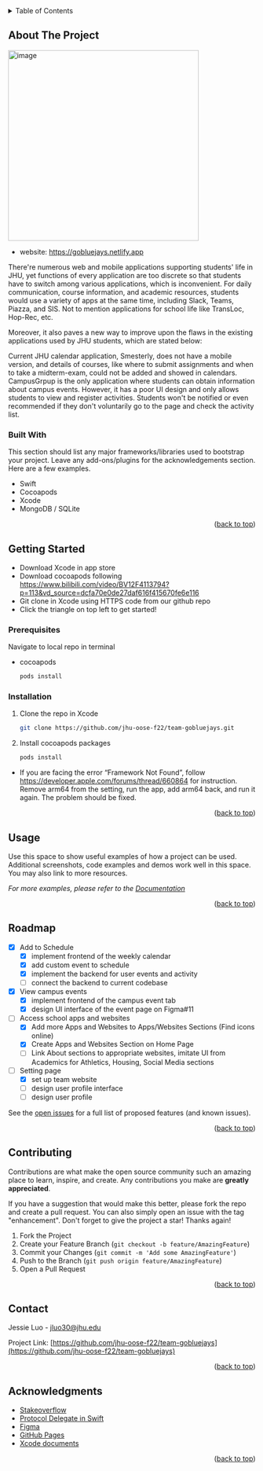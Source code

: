 <!-- TABLE OF CONTENTS -->
<details>
  <summary>Table of Contents</summary>
  <ol>
    <li>
      <a href="#about-the-project">About The Project</a>
      <ul>
        <li><a href="#built-with">Built With</a></li>
      </ul>
    </li>
    <li>
      <a href="#getting-started">Getting Started</a>
      <ul>
        <li><a href="#prerequisites">Prerequisites</a></li>
        <li><a href="#installation">Installation</a></li>
      </ul>
    </li>
    <li><a href="#usage">Usage</a></li>
    <li><a href="#roadmap">Roadmap</a></li>
    <li><a href="#contributing">Contributing</a></li>
    <li><a href="#license">License</a></li>
    <li><a href="#contact">Contact</a></li>
    <li><a href="#acknowledgments">Acknowledgments</a></li>
  </ol>
</details>



<!-- ABOUT THE PROJECT -->
## About The Project

<img width="388" alt="image" src="https://user-images.githubusercontent.com/77982805/194137270-7f759a30-1295-419f-8fd3-94db9ac750c5.png">

* website: https://gobluejays.netlify.app

There're numerous web and mobile applications supporting students' life in JHU, yet functions of every application are too discrete so that students have to switch among various applications, which is inconvenient. For daily communication, course information, and academic resources, students would use a variety of apps at the same time, including Slack, Teams, Piazza, and SIS. Not to mention applications for school life like TransLoc, Hop-Rec, etc.

Moreover, it also paves a new way to improve upon the flaws in the existing applications used by JHU students, which are stated below:

Current JHU calendar application, Smesterly, does not have a mobile version, and details of courses, like where to submit assignments and when to take a midterm-exam, could not be added and showed in calendars.
CampusGrpup is the only application where students can obtain information about campus events. However, it has a poor UI design and only allows students to view and register activities. Students won't be notified or even recommended if they don't voluntarily go to the page and check the activity list.



### Built With

This section should list any major frameworks/libraries used to bootstrap your project. Leave any add-ons/plugins for the acknowledgements section. Here are a few examples.

* Swift
* Cocoapods
* Xcode
* MongoDB / SQLite

<p align="right">(<a href="#readme-top">back to top</a>)</p>


<!-- GETTING STARTED -->
## Getting Started
* Download Xcode in app store
* Download cocoapods following https://www.bilibili.com/video/BV12F4113794?p=113&vd_source=dcfa70e0de27daf616f415670fe6e116
* Git clone in Xcode using HTTPS code from our github repo
* Click the triangle on top left to get started!

### Prerequisites
Navigate to local repo in terminal
* cocoapods
  ```sh
  pods install
  ```

### Installation

1. Clone the repo in Xcode
   ```sh
   git clone https://github.com/jhu-oose-f22/team-gobluejays.git
   ```
2. Install cocoapods packages
   ```sh
   pods install
   ```

* If you are facing the error “Framework Not Found”, follow https://developer.apple.com/forums/thread/660864 for instruction. Remove arm64 from the setting, run the app, add arm64 back, and run it again. The problem should be fixed.


<p align="right">(<a href="#readme-top">back to top</a>)</p>



<!-- USAGE EXAMPLES -->
## Usage

Use this space to show useful examples of how a project can be used. Additional screenshots, code examples and demos work well in this space. You may also link to more resources.

_For more examples, please refer to the [Documentation](https://example.com)_

<p align="right">(<a href="#readme-top">back to top</a>)</p>



<!-- ROADMAP -->
## Roadmap

- [x] Add to Schedule
    - [x] implement frontend of the weekly calendar
    - [x] add custom event to schedule
    - [x] implement the backend for user events and activity
    - [ ] connect the backend to current codebase
- [x] View campus events
    - [x] implement frontend of the campus event tab
    - [x] design UI interface of the event page on Figma#11
- [ ] Access school apps and websites
    - [x] Add more Apps and Websites to Apps/Websites Sections (Find icons online)
    - [x] Create Apps and Websites Section on Home Page
    - [ ] Link About sections to appropriate websites, imitate UI from Academics for Athletics, Housing, Social Media sections
- [ ] Setting page
    - [x] set up team website
    - [ ] design user profile interface
    - [ ] design user profile

See the [open issues](https://github.com/jhu-oose-f22/team-gobluejays/issues) for a full list of proposed features (and known issues).

<p align="right">(<a href="#readme-top">back to top</a>)</p>



<!-- CONTRIBUTING -->
## Contributing

Contributions are what make the open source community such an amazing place to learn, inspire, and create. Any contributions you make are **greatly appreciated**.

If you have a suggestion that would make this better, please fork the repo and create a pull request. You can also simply open an issue with the tag "enhancement".
Don't forget to give the project a star! Thanks again!

1. Fork the Project
2. Create your Feature Branch (`git checkout -b feature/AmazingFeature`)
3. Commit your Changes (`git commit -m 'Add some AmazingFeature'`)
4. Push to the Branch (`git push origin feature/AmazingFeature`)
5. Open a Pull Request

<p align="right">(<a href="#readme-top">back to top</a>)</p>


<!-- CONTACT -->
## Contact

Jessie Luo - jluo30@jhu.edu

Project Link: [https://github.com/jhu-oose-f22/team-gobluejays](https://github.com/jhu-oose-f22/team-gobluejays)

<p align="right">(<a href="#readme-top">back to top</a>)</p>



<!-- ACKNOWLEDGMENTS -->
## Acknowledgments
* [Stakeoverflow](https://stackoverflow.com)
* [Protocol Delegate in Swift](https://www.youtube.com/watch?v=Z9eSUE-lzig&t=757s)
* [Figma](https://www.figma.com)
* [GitHub Pages](https://pages.github.com)
* [Xcode documents](https://developer.apple.com/xcode/resources/)

<p align="right">(<a href="#readme-top">back to top</a>)</p>



<!-- MARKDOWN LINKS & IMAGES -->
<!-- https://www.markdownguide.org/basic-syntax/#reference-style-links -->
[contributors-shield]: https://img.shields.io/github/contributors/othneildrew/Best-README-Template.svg?style=for-the-badge
[contributors-url]: https://github.com/othneildrew/Best-README-Template/graphs/contributors
[forks-shield]: https://img.shields.io/github/forks/othneildrew/Best-README-Template.svg?style=for-the-badge
[forks-url]: https://github.com/othneildrew/Best-README-Template/network/members
[stars-shield]: https://img.shields.io/github/stars/othneildrew/Best-README-Template.svg?style=for-the-badge
[stars-url]: https://github.com/othneildrew/Best-README-Template/stargazers
[issues-shield]: https://img.shields.io/github/issues/othneildrew/Best-README-Template.svg?style=for-the-badge
[issues-url]: https://github.com/othneildrew/Best-README-Template/issues
[license-shield]: https://img.shields.io/github/license/othneildrew/Best-README-Template.svg?style=for-the-badge
[license-url]: https://github.com/othneildrew/Best-README-Template/blob/master/LICENSE.txt
[linkedin-shield]: https://img.shields.io/badge/-LinkedIn-black.svg?style=for-the-badge&logo=linkedin&colorB=555
[linkedin-url]: https://linkedin.com/in/othneildrew
[product-screenshot]: images/screenshot.png
[Next.js]: https://img.shields.io/badge/next.js-000000?style=for-the-badge&logo=nextdotjs&logoColor=white
[Next-url]: https://nextjs.org/
[React.js]: https://img.shields.io/badge/React-20232A?style=for-the-badge&logo=react&logoColor=61DAFB
[React-url]: https://reactjs.org/
[Vue.js]: https://img.shields.io/badge/Vue.js-35495E?style=for-the-badge&logo=vuedotjs&logoColor=4FC08D
[Vue-url]: https://vuejs.org/
[Angular.io]: https://img.shields.io/badge/Angular-DD0031?style=for-the-badge&logo=angular&logoColor=white
[Angular-url]: https://angular.io/
[Svelte.dev]: https://img.shields.io/badge/Svelte-4A4A55?style=for-the-badge&logo=svelte&logoColor=FF3E00
[Svelte-url]: https://svelte.dev/
[Laravel.com]: https://img.shields.io/badge/Laravel-FF2D20?style=for-the-badge&logo=laravel&logoColor=white
[Laravel-url]: https://laravel.com
[Bootstrap.com]: https://img.shields.io/badge/Bootstrap-563D7C?style=for-the-badge&logo=bootstrap&logoColor=white
[Bootstrap-url]: https://getbootstrap.com
[JQuery.com]: https://img.shields.io/badge/jQuery-0769AD?style=for-the-badge&logo=jquery&logoColor=white
[JQuery-url]: https://jquery.com 
